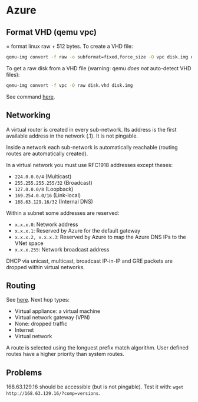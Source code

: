 # Azure
## Format VHD (qemu vpc)
= format linux raw + 512 bytes.
To create a VHD file:
```sh
qemu-img convert -f raw -o subformat=fixed,force_size -O vpc disk.img disk.vhd
```
To get a raw disk from a VHD file (warning: qemu _does not_ auto-detect VHD files):
```sh
qemu-img convert -f vpc -O raw disk.vhd disk.img
```
See command [here](https://en.wikibooks.org/wiki/QEMU/Images#Image_types).

## Networking
A virtual router is created in every sub-network.
Its address is the first available address in the network (<network>.1). It is not pingable.

Inside a network each sub-network is automatically reachable (routing routes are automatically created).

In a virtual network you must use RFC1918 addresses except theses:
  * `224.0.0.0/4` (Multicast)
  * `255.255.255.255/32` (Broadcast)
  * `127.0.0.0/8` (Loopback)
  * `169.254.0.0/16` (Link-local)
  * `168.63.129.16/32` (Internal DNS)

Within a subnet some addresses are reserved:
  * `x.x.x.0`: Network address
  * `x.x.x.1`: Reserved by Azure for the default gateway
  * `x.x.x.2, x.x.x.3`: Reserved by Azure to map the Azure DNS IPs to the VNet space
  * `x.x.x.255`: Network broadcast address

DHCP via unicast, multicast, broadcast IP-in-IP and GRE packets are dropped within virtual networks.

## Routing
See [here](https://docs.microsoft.com/en-us/azure/virtual-network/virtual-networks-udr-overview).
Next hop types:
  * Virtual appliance: a virtual machine
  * Virtual network gateway (VPN)
  * None: dropped traffic
  * Internet
  * Virtual network

A route is selected using the longuest prefix match algorithm.
User defined routes have a higher priority than system routes.

## Problems
168.63.129.16 should be accessible (but is not pingable). Test it with:
`wget http://168.63.129.16/?comp=versions`.

